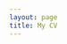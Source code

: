```yaml
---
layout: page
title: My CV
---
```


<div id="pdf"></div>
<script src="/js/pdfobject.min.js"></script>
<script>
PDFObject.embed("Hast-CV-simple.pdf", "#pdf");
</script>